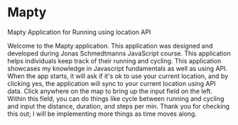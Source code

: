 # Mapty
Mapty Application for Running using location API


Welcome to the Mapty application. This application was designed and developed during Jonas Schmedtmanns JavaScript course. This application helps individuals keep track of their running and cycling. This application showcases my knowledge in Javascript fundamentals as well as using API. When the app starts, it will ask if it's ok to use your current location, and by clicking yes, the application will sync to your current location using API data. Click anywhere on the map to bring up the input field on the left. Within this field, you can do things like cycle between running and cycling and input the distance, duration, and steps per min. Thank you for checking this out; I will be implementing more things as time moves along. 
